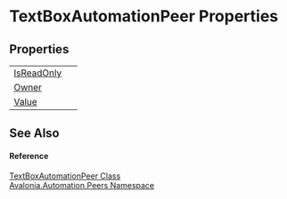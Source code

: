 # TextBoxAutomationPeer Properties




## Properties
<table>
<tr>
<td><a href="P_Avalonia_Automation_Peers_TextBoxAutomationPeer_IsReadOnly">IsReadOnly</a></td>
<td> </td>
</tr>
<tr>
<td><a href="P_Avalonia_Automation_Peers_TextBoxAutomationPeer_Owner">Owner</a></td>
<td> </td>
</tr>
<tr>
<td><a href="P_Avalonia_Automation_Peers_TextBoxAutomationPeer_Value">Value</a></td>
<td> </td>
</tr>
</table>

## See Also


#### Reference
<a href="T_Avalonia_Automation_Peers_TextBoxAutomationPeer">TextBoxAutomationPeer Class</a>  
<a href="N_Avalonia_Automation_Peers">Avalonia.Automation.Peers Namespace</a>  
